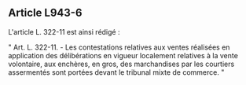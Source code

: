 Article L943-6
----
L'article L. 322-11 est ainsi rédigé :

" Art. L. 322-11. - Les contestations relatives aux ventes réalisées en
application des délibérations en vigueur localement relatives à la vente
volontaire, aux enchères, en gros, des marchandises par les courtiers
assermentés sont portées devant le tribunal mixte de commerce. "
